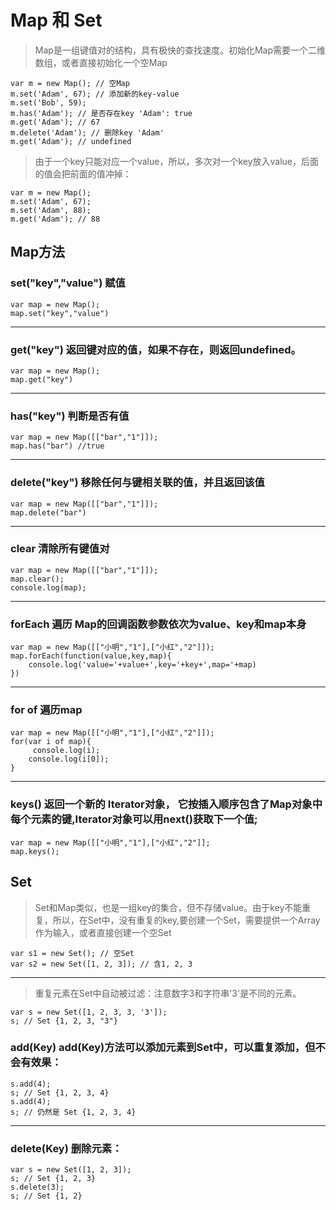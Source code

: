 # Map 和 Set

> Map是一组键值对的结构，具有极快的查找速度。初始化Map需要一个二维数组，或者直接初始化一个空Map
```
var m = new Map(); // 空Map
m.set('Adam', 67); // 添加新的key-value
m.set('Bob', 59);
m.has('Adam'); // 是否存在key 'Adam': true
m.get('Adam'); // 67
m.delete('Adam'); // 删除key 'Adam'
m.get('Adam'); // undefined
```
> 由于一个key只能对应一个value，所以，多次对一个key放入value，后面的值会把前面的值冲掉：
```
var m = new Map();
m.set('Adam', 67);
m.set('Adam', 88);
m.get('Adam'); // 88
```

## Map方法

### set("key","value") 赋值
```
var map = new Map();
map.set("key","value")
```
---

### get("key")  返回键对应的值，如果不存在，则返回undefined。
```
var map = new Map();
map.get("key")
```
---

### has("key") 判断是否有值
```
var map = new Map([["bar","1"]]);
map.has("bar") //true
```
---

### delete("key") 移除任何与键相关联的值，并且返回该值
```
var map = new Map([["bar","1"]]);
map.delete("bar") 

```
---

### clear 清除所有键值对
```
var map = new Map([["bar","1"]]);
map.clear();
console.log(map);
```
---
### forEach 遍历 Map的回调函数参数依次为value、key和map本身
```
var map = new Map([["小明","1"],["小红","2"]]);
map.forEach(function(value,key,map){
    console.log('value='+value+',key='+key+',map='+map)
})
```
---

### for of 遍历map
```
var map = new Map([["小明","1"],["小红","2"]]);
for(var i of map){
     console.log(i);
    console.log(i[0]);
}
```
---

### keys() 返回一个新的 Iterator对象， 它按插入顺序包含了Map对象中每个元素的键,Iterator对象可以用next()获取下一个值;
```
var map = new Map([["小明","1"],["小红","2"]];
map.keys(); 
```


## Set 
> Set和Map类似，也是一组key的集合，但不存储value。由于key不能重复，所以，在Set中，没有重复的key,要创建一个Set，需要提供一个Array作为输入，或者直接创建一个空Set
```
var s1 = new Set(); // 空Set
var s2 = new Set([1, 2, 3]); // 含1, 2, 3
```
---
> 重复元素在Set中自动被过滤：注意数字3和字符串'3'是不同的元素。
```
var s = new Set([1, 2, 3, 3, '3']);
s; // Set {1, 2, 3, "3"}
```

### add(Key)  add(Key)方法可以添加元素到Set中，可以重复添加，但不会有效果：
```
s.add(4);
s; // Set {1, 2, 3, 4}
s.add(4);
s; // 仍然是 Set {1, 2, 3, 4}
```
---
### delete(Key) 删除元素：
```
var s = new Set([1, 2, 3]);
s; // Set {1, 2, 3}
s.delete(3);
s; // Set {1, 2}
```
